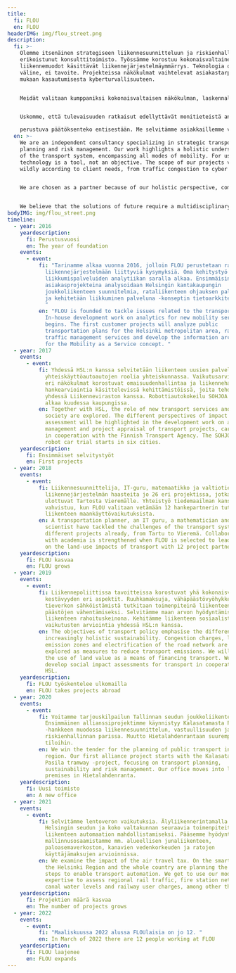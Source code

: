 ```yaml
---
title:
  fi: FLOU
  en: FLOU
headerIMG: img/flou_street.png
description:
  fi: >-
    Olemme itsenäinen strategiseen liikennesuunnitteluun ja riskienhallintaan
    erikoistunut konsulttitoimisto. Työssämme korostuu kokonaisvaltainen kaikki
    liikennemuodot käsittävät liikennejärjestelmäymmärrys. Teknologia on meille
    väline, ei tavoite. Projekteissa näkökulmat vaihtelevat asiakastarpeiden
    mukaan kasautumisesta kyberturvallisuuteen.


    Meidät valitaan kumppaniksi kokonaisvaltaisen näkökulman, laskennallisen osaamisen ja innostuvan luonteen takia. Työtavoissamme korostuvat innovatiivisuus, sitoutuminen ja eri sidosryhmien osallistavuus.


    Uskomme, että tulevaisuuden ratkaisut edellyttävät monitieteistä analyyttisyyttä ja rohkeaa asennetta. Kun maailma ympärillä on muutoksessa, korostuu tietoon

    perustuva päätöksenteko entisestään. Me selvitämme asiakkaillemme vaikutukset riippumattomasti. Uskomme, että vastuullinen toimija tunnistaa tosiasiat, hallitsee riskit, varautuu uhkiin, ymmärtää taloudellisen ja sosiaalisen vaikutuksen, kestävyyden vaatimukset ja ison kuvan - ja toimii oikean tiedon pohjalta. Tässä työssä me olemme paras kumppanisi.
  en: >-
    We are an independent consultancy specializing in strategic transportation
    planning and risk management. Our work highlights a holistic understanding
    of the transport system, encompassing all modes of mobility. For us,
    technology is a tool, not an objective. The scope of our projects varies
    wildly according to client needs, from traffic congestion to cyber security.


    We are chosen as a partner because of our holistic perspective, computational expertise and enthusiastic nature. Our working methods emphasize innovation, engagement and inclusiveness of different stakeholders.


    We believe that the solutions of future require a multidisciplinary analytical approach and a bold attitude. As the world around us changes, the importance of scientifically informed decision-making is paramount. We provide our clients with independent, unbiased impact assessments. We believe that a responsible actor identifies the facts, manages risks, anticipates threats, understands the economic and social impact, sustainability requirements and the big picture - and acts on the right information. In this work, we are your best partner.
bodyIMG: img/flou_street.png
timeline:
  - year: 2016
    yeardescription:
      fi: Perustusvuosi
      en: The year of foundation
    events:
      - event:
          fi: "Tarinamme alkaa vuonna 2016, jolloin FLOU perustetaan ratkomaan
            liikennejärjestelmään liittyviä kysymyksiä. Oma kehitystyö uusien
            liikkumispalveluiden analytiikan saralla alkaa. Ensimmäisinä
            asiakasprojekteina analysoidaan Helsingin kantakaupungin
            joukkoliikenteen suunnitelmia, rataliikenteen ohjauksen palveluita
            ja kehitetään liikkuminen palveluna -konseptin tietoarkkitehtuuria.
            "
          en: "FLOU is founded to tackle issues related to the transportation system.
            In-house development work on analytics for new mobility services
            begins. The first customer projects will analyze public
            transportation plans for the Helsinki metropolitan area, rail
            traffic management services and develop the information architecture
            for the Mobility as a Service concept. "
  - year: 2017
    events:
      - event:
          fi: Yhdessä HSL:n kanssa selvitetään liikenteen uusien palvelujen ja
            yhteiskäyttöautoautojen roolia yhteiskunnassa. Vaikutusarvioinnin
            eri näkökulmat korostuvat omaisuudenhallintaa ja liikennehankkeiden
            hankearviointia käsittelevissä kehittämistöissä, joita tehdään
            yhdessä Liikenneviraston kanssa. Robottiautokokeilu SOHJOA Baltic
            alkaa kuudessa kaupungissa.
          en: Together with HSL, the role of new transport services and car sharing in
            society are explored. The different perspectives of impact
            assessment will be highlighted in the development work on asset
            management and project appraisal of transport projects, carried out
            in cooperation with the Finnish Transport Agency. The SOHJOA Baltic
            robot car trial starts in six cities.
    yeardescription:
      fi: Ensimmäiset selvitystyöt
      en: First projects
  - year: 2018
    events:
      - event:
          fi: Liikennesuunnittelija, IT-guru, matemaatikko ja valtiotieteilijä ratkovat
            liikennejärjestelmän haasteita jo 26 eri projektissa, jotka
            ulottuvat Tartosta Vieremälle. Yhteistyö tiedemaailman kanssa
            vahvistuu, kun FLOU valitaan vetämään 12 hankepartnerin tutkimusta
            liikenteen maankäyttövaikutuksista.
          en: A transportation planner, an IT guru, a mathematician and a political
            scientist have tackled the challenges of the transport system in 26
            different projects already, from Tartu to Vieremä. Collaboration
            with academia is strengthened when FLOU is selected to lead a study
            on the land-use impacts of transport with 12 project partners.
    yeardescription:
      fi: FLOU kasvaa
      en: FLOU grows
  - year: 2019
    events:
      - event:
          fi: Liikennepoliittissa tavoitteissa korostuvat yhä kokonaisvaltaisemman
            kestävyyden eri aspektit. Ruuhkamaksuja, vähäpäästövyöhykkeitä ja
            tieverkon sähköistämistä tutkitaan toimenpiteinä liikenteen
            päästöjen vähentämiseksi. Selvitämme maan arvon hyödyntämistä
            liikenteen rahoituskeinona. Kehitämme liikenteen sosiaalisten
            vaikutusten arviointia yhdessä HSL:n kanssa.
          en: The objectives of transport policy emphasise the different aspects of an
            increasingly holistic sustainability. Congestion charges, low
            emission zones and electrification of the road network are being
            explored as measures to reduce transport emissions. We will explore
            the use of land value as a means of financing transport. We will
            develop social impact assessments for transport in cooperation with
            HSL.
    yeardescription:
      fi: FLOU työskentelee ulkomailla
      en: FLOU takes projects abroad
  - year: 2020
    events:
      - event:
          fi: Voitamme tarjouskilpailun Tallinnan seudun joukkoliikenteen suunnittelusta.
            Ensimmäinen allianssiprojektimme käynnistyy Kalasatamasta Pasilaan
            -hankkeen muodossa liikennesuunnittelun, vastuullisuuden ja
            riskienhallinnan parissa. Muutto Hietalahdenrantaan suurempiin
            tiloihin.
          en: We win the tender for the planning of public transport in the Tallinn
            region. Our first alliance project starts with the Kalasatama to
            Pasila tramway -project, focusing on transport planning,
            sustainability and risk management. Our office moves into larger
            premises in Hietalahdenranta.
    yeardescription:
      fi: Uusi toimisto
      en: A new office
  - year: 2021
    events:
      - event:
          fi: Selvitämme lentoveron vaikutuksia. Älyliikennerintamalla suunnitellaan
            Helsingin seudun ja koko valtakunnan seuraavia toimenpiteitä
            liikenteen automaation mahdollistamiseksi. Pääsemme hyödyntämään
            mallinnusosaamistamme mm. alueellisen junaliikenteen,
            paloasemaverkoston, kanavien vedenkorkeuden ja ratojen
            käyttäjämaksujen arvioinnissa.
          en: We examine the impact of the air travel tax. On the smart mobility front,
            the Helsinki Region and the whole country are planning the next
            steps to enable transport automation. We get to use our modelling
            expertise to assess regional rail traffic, fire station networks,
            canal water levels and railway user charges, among other things.
    yeardescription:
      fi: Projektien määrä kasvaa
      en: The number of projects grows
  - year: 2022
    events:
      - event:
          fi: "Maaliskuussa 2022 alussa FLOUlaisia on jo 12. "
          en: In March of 2022 there are 12 people working at FLOU
    yeardescription:
      fi: FLOU laajenee
      en: FLOU expands
---
```

